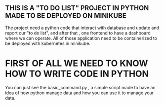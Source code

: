 ## THIS IS A "TO DO LIST" PROJECT IN PYTHON MADE TO BE DEPLOYED ON MINIKUBE 

The project need a python code that interact with database and update and report our "to do list", and after that , one frontend to have a dashboard where we can operate.
All of those application need to be containerized to be deployed with kubernetes in minikube. 

# FIRST OF ALL WE NEED TO KNOW HOW TO WRITE CODE IN PYTHON

You can just see the basic_command.py , a simple script made to have an idea of how python manage data and how you can use it to manage your data.
